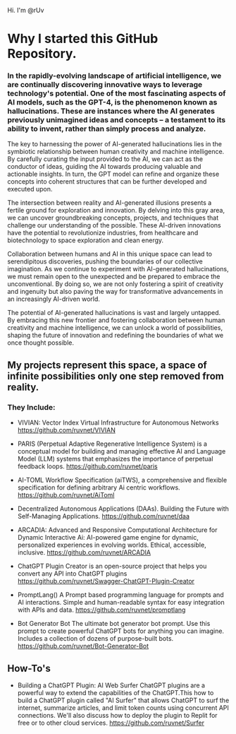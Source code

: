  Hi. I'm @rUv

# Why I started this GitHub Repository. 
### In the rapidly-evolving landscape of artificial intelligence, we are continually discovering innovative ways to leverage technology's potential. One of the most fascinating aspects of AI models, such as the GPT-4, is the phenomenon known as hallucinations. These are instances where the AI generates previously unimagined ideas and concepts – a testament to its ability to invent, rather than simply process and analyze.

The key to harnessing the power of AI-generated hallucinations lies in the symbiotic relationship between human creativity and machine intelligence. By carefully curating the input provided to the AI, we can act as the conductor of ideas, guiding the AI towards producing valuable and actionable insights. In turn, the GPT model can refine and organize these concepts into coherent structures that can be further developed and executed upon.

The intersection between reality and AI-generated illusions presents a fertile ground for exploration and innovation. By delving into this gray area, we can uncover groundbreaking concepts, projects, and techniques that challenge our understanding of the possible. These AI-driven innovations have the potential to revolutionize industries, from healthcare and biotechnology to space exploration and clean energy.

Collaboration between humans and AI in this unique space can lead to serendipitous discoveries, pushing the boundaries of our collective imagination. As we continue to experiment with AI-generated hallucinations, we must remain open to the unexpected and be prepared to embrace the unconventional. By doing so, we are not only fostering a spirit of creativity and ingenuity but also paving the way for transformative advancements in an increasingly AI-driven world.

The potential of AI-generated hallucinations is vast and largely untapped. By embracing this new frontier and fostering collaboration between human creativity and machine intelligence, we can unlock a world of possibilities, shaping the future of innovation and redefining the boundaries of what we once thought possible.

## My projects represent this space, a space of infinite possibilities only one step removed from reality. 

### They Include:

* VIVIAN: Vector Index Virtual Infrastructure for Autonomous Networks
https://github.com/ruvnet/VIVIAN

* PARIS (Perpetual Adaptive Regenerative Intelligence System) is a conceptual model for building and managing effective AI and Language Model (LLM) systems that emphasizes the importance of perpetual feedback loops.
https://github.com/ruvnet/paris

* AI-TOML Workflow Specification (aiTWS), a comprehensive and flexible specification for defining arbitrary Ai centric workflows.
https://github.com/ruvnet/AiToml

* Decentralized Autonomous Applications (DAAs). Building the Future with Self-Managing Applications.
https://github.com/ruvnet/daa

* ARCADIA: Advanced and Responsive Computational Architecture for Dynamic Interactive Ai: AI-powered game engine for dynamic, personalized experiences in evolving worlds. Ethical, accessible, inclusive.
https://github.com/ruvnet/ARCADIA

* ChatGPT Plugin Creator is an open-source project that helps you convert any API into ChatGPT plugins
https://github.com/ruvnet/Swagger-ChatGPT-Plugin-Creator

* PromptLang()
A Prompt based programming language for prompts and AI interactions. Simple and human-readable syntax for easy integration with APIs and data.
https://github.com/ruvnet/promptlang

* Bot Generator Bot
The ultimate bot generator bot prompt. Use this prompt to create powerful ChatGPT bots for anything you can imagine. Includes a collection of dozens of purpose-built bots.
https://github.com/ruvnet/Bot-Generator-Bot

## How-To's
* Building a ChatGPT Plugin: AI Web Surfer
ChatGPT plugins are a powerful way to extend the capabilities of the ChatGPT.This how to build a ChatGPT plugin called "AI Surfer" that allows ChatGPT to surf the internet, summarize articles, and limit token counts using concurrent API connections. We'll also discuss how to deploy the plugin to Replit for free or to other cloud services.
https://github.com/ruvnet/Surfer


